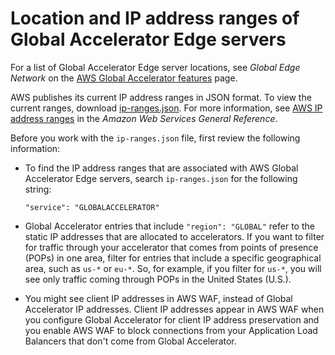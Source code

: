 # Location and IP address ranges of Global Accelerator Edge servers<a name="introduction-ip-ranges"></a>

For a list of Global Accelerator Edge server locations, see *Global Edge Network* on the [AWS Global Accelerator features](https://aws.amazon.com/global-accelerator/features/) page\.

AWS publishes its current IP address ranges in JSON format\. To view the current ranges, download [ ip\-ranges\.json](https://ip-ranges.amazonaws.com/ip-ranges.json)\. For more information, see [AWS IP address ranges](https://docs.aws.amazon.com/general/latest/gr/aws-ip-ranges.html) in the *Amazon Web Services General Reference*\.

Before you work with the `ip-ranges.json` file, first review the following information:
+ To find the IP address ranges that are associated with AWS Global Accelerator Edge servers, search `ip-ranges.json` for the following string:

  `"service": "GLOBALACCELERATOR"`
+ Global Accelerator entries that include `"region": "GLOBAL"` refer to the static IP addresses that are allocated to accelerators\. If you want to filter for traffic through your accelerator that comes from points of presence \(POPs\) in one area, filter for entries that include a specific geographical area, such as `us-*` or `eu-*`\. So, for example, if you filter for `us-*`, you will see only traffic coming through POPs in the United States \(U\.S\.\)\.
+ You might see client IP addresses in AWS WAF, instead of Global Accelerator IP addresses\. Client IP addresses appear in AWS WAF when you configure Global Accelerator for client IP address preservation and you enable AWS WAF to block connections from your Application Load Balancers that don't come from Global Accelerator\.